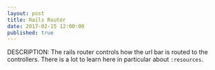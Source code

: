 ```yaml
---
layout: post
title: Rails Router
date: 2017-02-15 12:00:00
published: true
---
```



DESCRIPTION: The rails router controls how the url bar is routed to the controllers. There is a lot to learn here in particular about `:resources`.